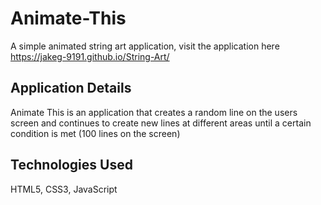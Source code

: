 # Animate-This
A simple animated string art application, visit the application here https://jakeg-9191.github.io/String-Art/

## Application Details
Animate This is an application that creates a random line on the users screen and continues to create new lines at different areas until a certain condition is met (100 lines on the screen)

## Technologies Used
HTML5, CSS3, JavaScript 